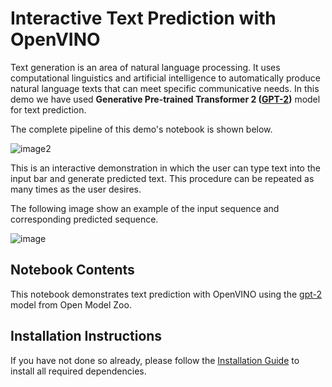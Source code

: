 # Interactive Text Prediction with OpenVINO
Text generation is an area of natural language processing. It uses computational linguistics and artificial intelligence to automatically produce natural language texts that can meet specific communicative needs.
In this demo we have used **Generative Pre-trained Transformer 2 ([GPT-2](https://github.com/openvinotoolkit/open_model_zoo/tree/master/models/public/gpt-2))** model for text prediction.

The complete pipeline of this demo's notebook is shown below.

![image2](https://user-images.githubusercontent.com/91228207/163990722-d2713ede-921e-4594-8b00-8b5c1a4d73b5.jpeg)

This is an interactive demonstration in which the user can type text into the input bar and generate predicted text. This procedure can be repeated as many times as the user desires.

The following image show an example of the input sequence and corresponding predicted sequence.

![image](https://user-images.githubusercontent.com/91228207/185103977-54b1671a-f02c-4f4b-9722-5c4e8b119fc7.png)
## Notebook Contents

This notebook demonstrates text prediction with OpenVINO using the [gpt-2](https://github.com/openvinotoolkit/open_model_zoo/tree/master/models/public/gpt-2) model from Open Model Zoo.

## Installation Instructions

If you have not done so already, please follow the [Installation Guide](https://github.com/openvinotoolkit/openvino_notebooks/blob/main/README.md") to install all required dependencies.
